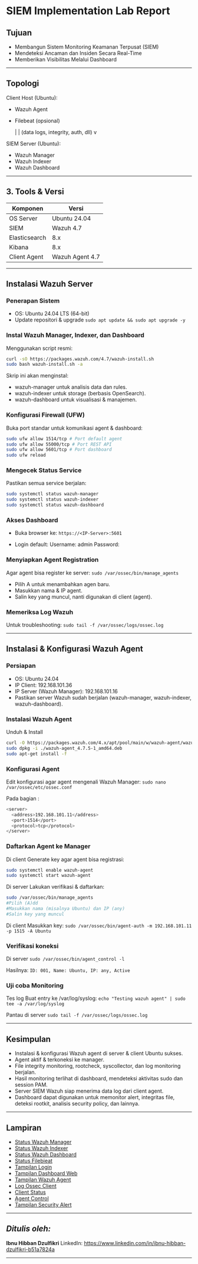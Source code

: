 # SIEM Implementation Lab Report

## Tujuan

- Membangun Sistem Monitoring Keamanan Terpusat (SIEM)
- Mendeteksi Ancaman dan Insiden Secara Real-Time
- Memberikan Visibilitas Melalui Dashboard

---

## Topologi

Client Host (Ubuntu):

- Wazuh Agent
- Filebeat (opsional)

  |
  | (data logs, integrity, auth, dll)
  v

SIEM Server (Ubuntu):

- Wazuh Manager
- Wazuh Indexer
- Wazuh Dashboard

---

## 3. Tools & Versi

| Komponen      | Versi           |
| ------------- | --------------- |
| OS Server     | Ubuntu 24.04    |
| SIEM          | Wazuh 4.7       |
| Elasticsearch | 8.x             |
| Kibana        | 8.x             |
| Client Agent  | Wazuh Agent 4.7 |

---

## Instalasi Wazuh Server

### Penerapan Sistem

- OS: Ubuntu 24.04 LTS (64-bit)
- Update repositori & upgrade
  `sudo apt update && sudo apt upgrade -y`

### Instal Wazuh Manager, Indexer, dan Dashboard

Menggunakan script resmi:

```bash
curl -sO https://packages.wazuh.com/4.7/wazuh-install.sh
sudo bash wazuh-install.sh -a
```

Skrip ini akan menginstal:

- wazuh-manager untuk analisis data dan rules.
- wazuh-indexer untuk storage (berbasis OpenSearch).
- wazuh-dashboard untuk visualisasi & manajemen.

### Konfigurasi Firewall (UFW)

Buka port standar untuk komunikasi agent & dashboard:

```bash
sudo ufw allow 1514/tcp # Port default agent
sudo ufw allow 55000/tcp # Port REST API
sudo ufw allow 5601/tcp # Port dashboard
sudo ufw reload
```

### Mengecek Status Service

Pastikan semua service berjalan:

```bash
sudo systemctl status wazuh-manager
sudo systemctl status wazuh-indexer
sudo systemctl status wazuh-dashboard
```

### Akses Dashboard

- Buka browser ke:
  `https://<IP-Server>:5601`

- Login default:
  Username: admin
  Password: <password yang dioutput pada instalasi>

### Menyiapkan Agent Registration

Agar agent bisa register ke server:
`sudo /var/ossec/bin/manage_agents`

- Pilih A untuk menambahkan agen baru.
- Masukkan nama & IP agent.
- Salin key yang muncul, nanti digunakan di client (agent).

### Memeriksa Log Wazuh

Untuk troubleshooting:
`sudo tail -f /var/ossec/logs/ossec.log`

---

## Instalasi & Konfigurasi Wazuh Agent

### Persiapan

- OS: Ubuntu 24.04
- IP Client: 192.168.101.36
- IP Server (Wazuh Manager): 192.168.101.16
- Pastikan server Wazuh sudah berjalan (wazuh-manager, wazuh-indexer, wazuh-dashboard).

### Instalasi Wazuh Agent

Unduh & Install

```bash
curl -O https://packages.wazuh.com/4.x/apt/pool/main/w/wazuh-agent/wazuh-agent_4.7.5-1_amd64.deb
sudo dpkg -i ./wazuh-agent_4.7.5-1_amd64.deb
sudo apt-get install -f
```

### Konfigurasi Agent

Edit konfigurasi agar agent mengenali Wazuh Manager:
`sudo nano /var/ossec/etc/ossec.conf`

Pada bagian <client>:

```bash
<server>
  <address>192.168.101.11</address>
  <port>1514</port>
  <protocol>tcp</protocol>
</server>
```

### Daftarkan Agent ke Manager

Di client
Generate key agar agent bisa registrasi:

```bash
sudo systemctl enable wazuh-agent
sudo systemctl start wazuh-agent
```

Di server
Lakukan verifikasi & daftarkan:

```bash
sudo /var/ossec/bin/manage_agents
#Pilih (A)dd
#Masukkan nama (misalnya Ubuntu) dan IP (any)
#Salin key yang muncul
```

Di client
Masukkan key:
`sudo /var/ossec/bin/agent-auth -m 192.168.101.11 -p 1515 -A Ubuntu`

### Verifikasi koneksi

Di server
`sudo /var/ossec/bin/agent_control -l`

Hasilnya:
`ID: 001, Name: Ubuntu, IP: any, Active`

### Uji coba Monitoring

Tes log
Buat entry ke /var/log/syslog:
`echo "Testing wazuh agent" | sudo tee -a /var/log/syslog`

Pantau di server
`sudo tail -f /var/ossec/logs/ossec.log`

---

## Kesimpulan

- Instalasi & konfigurasi Wazuh agent di server & client Ubuntu sukses.
- Agent aktif & terkoneksi ke manager.
- File integrity monitoring, rootcheck, syscollector, dan log monitoring berjalan.
- Hasil monitoring terlihat di dashboard, mendeteksi aktivitas sudo dan session PAM.
- Server SIEM Wazuh siap menerima data log dari client agent.
- Dashboard dapat digunakan untuk memonitor alert, integritas file, deteksi rootkit, analisis security policy, dan lainnya.

---

## Lampiran

- [Status Wazuh Manager](wazuh-manager.png)
- [Status Wazuh Indexer](wazuh-indexer.png)
- [Status Wazuh Dashboard](wazuh-dashboard.png)
- [Status Filebieat](filebeat.png)
- [Tampilan Login](tampilan-login.png)
- [Tampilan Dashboard Web](dashboard-web.png)
- [Tampilan Wazuh Agent](dashboard-wazuh-agent.png)
- [Log Ossec Client](client-osseclog.png)
- [Client Status](client-status.png)
- [Agent Control](agent-control.png)
- [Tampilan Security Alert](security-alert.png)

---

## _Ditulis oleh:_

**Ibnu Hibban Dzulfikri**
LinkedIn: https://www.linkedin.com/in/ibnu-hibban-dzulfikri-b51a7824a

---

